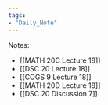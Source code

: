 ```yaml
---
tags:
- "Daily_Note"
---
```

Notes:  
- [[MATH 20C Lecture 18]]  
- [[DSC 20 Lecture 18]]  
- [[COGS 9 Lecture 18]]  
- [[MATH 20D Lecture 18]]  
- [[DSC 20 Discussion 7]]  
